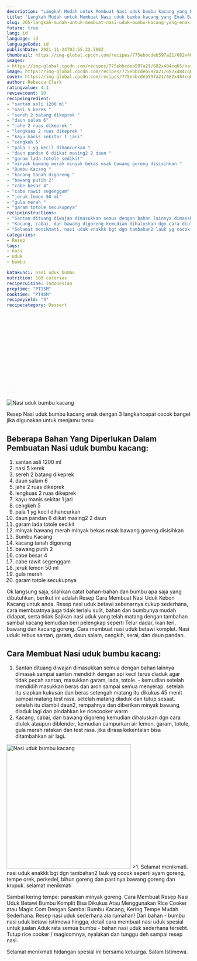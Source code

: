 ```yaml
---
description: "Langkah Mudah untuk Membuat Nasi uduk bumbu kacang yang Enak Banget"
title: "Langkah Mudah untuk Membuat Nasi uduk bumbu kacang yang Enak Banget"
slug: 205-langkah-mudah-untuk-membuat-nasi-uduk-bumbu-kacang-yang-enak-banget
future: true
lang: id
language: id
languageCode: id
publishDate: 2021-11-24T03:55:32.790Z 
thumbnail: https://img-global.cpcdn.com/recipes/775ebbcdeb597a21/682x484cq65/nasi-uduk-bumbu-kacang-foto-resep-utama.png
images:
- https://img-global.cpcdn.com/recipes/775ebbcdeb597a21/682x484cq65/nasi-uduk-bumbu-kacang-foto-resep-utama.png
image: https://img-global.cpcdn.com/recipes/775ebbcdeb597a21/682x484cq65/nasi-uduk-bumbu-kacang-foto-resep-utama.png
cover: https://img-global.cpcdn.com/recipes/775ebbcdeb597a21/682x484cq65/nasi-uduk-bumbu-kacang-foto-resep-utama.png
author: Rebecca Clark
ratingvalue: 4.1
reviewcount: 10
recipeingredient:
- "santan asli 1200 ml"
- "nasi 5 kerek "
- "sereh 2 batang dikeprek "
- "daun salam 6"
- "jahe 2 ruas dikeprek "
- "lengkuas 2 ruas dikeprek "
- "kayu manis sekitar 1 jari"
- "cengkeh 5"
- "pala 1 yg kecil dihancurkan "
- "daun pandan 6 diikat masing2 2 daun "
- "garam lada totole sedikit"
- "minyak bawang merah minyak bekas msak bawang goreng disisihkan "
- "Bumbu Kacang "
- "kacang tanah digoreng "
- "bawang putih 2"
- "cabe besar 4"
- "cabe rawit segenggam"
- "jeruk lemon 50 ml"
- "gula merah "
- "garam totole secukupnya"
recipeinstructions:
- "Santan dituang diwajan dimasukkan semua dengan bahan lainnya dimasak sampai santan mendidih dengan api kecil terus diaduk agar tidak pecah santan, masukkan garam, lada, totole. kemudian setelah mendidih masukkan beras dan aron sampai semua menyerap. setelah itu siapkan kukusan dan beras setengah matang itu dikukus 45 menit sampai matang test rasa. setelah matang diaduk dan tutup sesaat. setelah itu diambil daun2, rempahnya dan diberikan minyak bawang, diaduk lagi dan pindahkan ke ricecooker warm"
- "Kacang, cabai, dan bawang digoreng kemudian dihaluskan dgn cara diulek ataupun diblender, kemudian campurkan air lemon, garam, totole, gula merah ratakan dan test rasa. jika dirasa kekentalan bisa ditambahkan air lagi."
- "Selamat menikmati. nasi uduk enakkk bgt dgn tambahan2 lauk yg cocok seperti ayam goreng, tempe orek, perkedel, bihun goreng dan pastinya bawang goreng dan krupuk. selamat menikmati"
categories:
- Resep
tags:
- nasi
- uduk
- bumbu

katakunci: nasi uduk bumbu 
nutrition: 108 calories
recipecuisine: Indonesian
preptime: "PT15M"
cooktime: "PT45M"
recipeyield: "4"
recipecategory: Dessert


     
    
    
    
    
    
    
    
    
    
    
      
    
---
```



![Nasi uduk bumbu kacang](https://img-global.cpcdn.com/recipes/775ebbcdeb597a21/682x484cq65/nasi-uduk-bumbu-kacang-foto-resep-utama.png)

Resep Nasi uduk bumbu kacang  enak dengan 3 langkahcepat cocok banget jika digunakan untuk menjamu tamu

<!--inarticleads1-->

## Beberapa Bahan Yang Diperlukan Dalam Pembuatan Nasi uduk bumbu kacang:

1. santan asli 1200 ml
1. nasi 5 kerek 
1. sereh 2 batang dikeprek 
1. daun salam 6
1. jahe 2 ruas dikeprek 
1. lengkuas 2 ruas dikeprek 
1. kayu manis sekitar 1 jari
1. cengkeh 5
1. pala 1 yg kecil dihancurkan 
1. daun pandan 6 diikat masing2 2 daun 
1. garam lada totole sedikit
1. minyak bawang merah minyak bekas msak bawang goreng disisihkan 
1. Bumbu Kacang 
1. kacang tanah digoreng 
1. bawang putih 2
1. cabe besar 4
1. cabe rawit segenggam
1. jeruk lemon 50 ml
1. gula merah 
1. garam totole secukupnya

Ok langsung saja, silahkan catat bahan-bahan dan bumbu apa saja yang dibutuhkan, berikut ini adalah Resep Cara Membuat Nasi Uduk Kebon Kacang untuk anda. Resep nasi uduk betawi sebenarnya cukup sederhana, cara membuatnya juga tidak terlalu sulit, bahan dan bumbunya mudah didapat, serta tidak Sajikan nasi uduk yang telah matang dengan tambahan sambal kacang kemudian beri pelengkap seperti Telur dadar, ikan teri, bawang dan kacang goreng. Cara membuat nasi uduk betawi komplet. Nasi uduk: rebus santan, garam, daun salam, cengkih, serai, dan daun pandan. 

<!--inarticleads2-->

## Cara Membuat Nasi uduk bumbu kacang:

1. Santan dituang diwajan dimasukkan semua dengan bahan lainnya dimasak sampai santan mendidih dengan api kecil terus diaduk agar tidak pecah santan, masukkan garam, lada, totole. - kemudian setelah mendidih masukkan beras dan aron sampai semua menyerap. setelah itu siapkan kukusan dan beras setengah matang itu dikukus 45 menit sampai matang test rasa. setelah matang diaduk dan tutup sesaat. setelah itu diambil daun2, rempahnya dan diberikan minyak bawang, diaduk lagi dan pindahkan ke ricecooker warm
1. Kacang, cabai, dan bawang digoreng kemudian dihaluskan dgn cara diulek ataupun diblender, kemudian campurkan air lemon, garam, totole, gula merah ratakan dan test rasa. jika dirasa kekentalan bisa ditambahkan air lagi.
<img class="lazyload" data-src="https://img-global.cpcdn.com/steps/04d55e18a4f7ecec/160x128cq70/nasi-uduk-bumbu-kacang-langkah-memasak-2-foto.png" alt="Nasi uduk bumbu kacang" width="340" height="340">
>1. Selamat menikmati. nasi uduk enakkk bgt dgn tambahan2 lauk yg cocok seperti ayam goreng, tempe orek, perkedel, bihun goreng dan pastinya bawang goreng dan krupuk. selamat menikmati


Sambal kering tempe: panaskan minyak goreng. Cara Membuat Resep Nasi Uduk Betawi Bumbu Komplit Bisa Dikukus Atau Menggunakan Rice Cooker atau Magic Com Dengan Sambal Bumbu Kacang, Kering Tempe Mudah Sederhana. Resep nasi uduk sederhana ala rumahan! Dari bahan - bumbu nasi uduk betawi istimewa hingga, detail cara membuat nasi uduk spesial untuk jualan Aduk rata semua bumbu - bahan nasi uduk sederhana tersebt. Tutup rice cooker / magicomnya, nyalakan dan tunggu deh sampai resep nasi. 

Selamat menikmati hidangan spesial ini bersama keluarga. Salam Istimewa.
